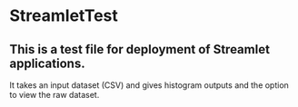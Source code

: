 # StreamletTest

## This is a test file for deployment of Streamlet applications. 

It takes an input dataset (CSV) and gives histogram outputs and the option to view the raw dataset.

 
